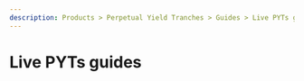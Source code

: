 ```yaml
---
description: Products > Perpetual Yield Tranches > Guides > Live PYTs guides
---
```


# Live PYTs guides

